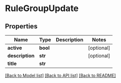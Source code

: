 # RuleGroupUpdate

## Properties
Name | Type | Description | Notes
------------ | ------------- | ------------- | -------------
**active** | **bool** |  | [optional] 
**description** | **str** |  | [optional] 
**title** | **str** |  | 

[[Back to Model list]](../README.md#documentation-for-models) [[Back to API list]](../README.md#documentation-for-api-endpoints) [[Back to README]](../README.md)



